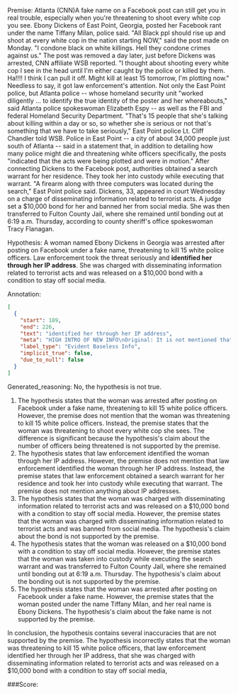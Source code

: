 
Premise:
Atlanta (CNN)A fake name on a Facebook post can still get you in real trouble, especially when you're threatening to shoot every white cop you see. Ebony Dickens of East Point, Georgia, posted her Facebook rant under the name Tiffany Milan, police said. "All Black ppl should rise up and shoot at every white cop in the nation starting NOW," said the post made on Monday. "I condone black on white killings. Hell they condone crimes against us." The post was removed a day later, just before Dickens was arrested, CNN affiliate WSB reported. "I thought about shooting every white cop I see in the head until I'm either caught by the police or killed by them.  Ha!!!!  I think I can pull it off.  Might kill at least 15 tomorrow, I'm plotting now." Needless to say, it got law enforcement's attention. Not only the East Point police, but Atlanta police -- whose homeland security unit "worked diligently ... to identify the true identity of the poster and her whereabouts," said Atlanta police spokeswoman Elizabeth Espy -- as well as the FBI and federal Homeland Security Department. "That's 15 people that she's talking about killing within a day or so, so whether she is serious or not that's something that we have to take seriously," East Point police Lt. Cliff Chandler told WSB. Police in East Point -- a city of about 34,000 people just south of Atlanta -- said in a statement that, in addition to detailing how many police might die and threatening white officers specifically, the posts "indicated that the acts were being plotted and were in motion." After connecting Dickens to the Facebook post, authorities obtained a search warrant for her residence. They took her into custody while executing that warrant. "A firearm along with three computers was located during the search," East Point police said. Dickens, 33, appeared in court Wednesday on a charge of disseminating information related to terrorist acts. A judge set a $10,000 bond for her and banned her from social media. She was then transferred to Fulton County Jail, where she remained until bonding out at 6:19 a.m. Thursday, according to county sheriff's office spokeswoman Tracy Flanagan.


Hypothesis:
A woman named Ebony Dickens in Georgia was arrested after posting on Facebook under a fake name, threatening to kill 15 white police officers. Law enforcement took the threat seriously and **identified her through her IP address**. She was charged with disseminating information related to terrorist acts and was released on a $10,000 bond with a condition to stay off social media.

Annotation:
```json
[
  {
    "start": 189,
    "end": 226,
    "text": "identified her through her IP address",
    "meta": "HIGH INTRO OF NEW INFO\nOriginal: It is not mentioned that that police identified her through her IP address.\nGenerative: identified her through her IP address",
    "label_type": "Evident Baseless Info",
    "implicit_true": false,
    "due_to_null": false
  }
]
```

Generated_reasoning:
No, the hypothesis is not true.

1. The hypothesis states that the woman was arrested after posting on Facebook under a fake name, threatening to kill 15 white police officers. However, the premise does not mention that the woman was threatening to kill 15 white police officers. Instead, the premise states that the woman was threatening to shoot every white cop she sees. The difference is significant because the hypothesis's claim about the number of officers being threatened is not supported by the premise.
2. The hypothesis states that law enforcement identified the woman through her IP address. However, the premise does not mention that law enforcement identified the woman through her IP address. Instead, the premise states that law enforcement obtained a search warrant for her residence and took her into custody while executing that warrant. The premise does not mention anything about IP addresses.
3. The hypothesis states that the woman was charged with disseminating information related to terrorist acts and was released on a $10,000 bond with a condition to stay off social media. However, the premise states that the woman was charged with disseminating information related to terrorist acts and was banned from social media. The hypothesis's claim about the bond is not supported by the premise.
4. The hypothesis states that the woman was released on a $10,000 bond with a condition to stay off social media. However, the premise states that the woman was taken into custody while executing the search warrant and was transferred to Fulton County Jail, where she remained until bonding out at 6:19 a.m. Thursday. The hypothesis's claim about the bonding out is not supported by the premise.
5. The hypothesis states that the woman was arrested after posting on Facebook under a fake name. However, the premise states that the woman posted under the name Tiffany Milan, and her real name is Ebony Dickens. The hypothesis's claim about the fake name is not supported by the premise.

In conclusion, the hypothesis contains several inaccuracies that are not supported by the premise. The hypothesis incorrectly states that the woman was threatening to kill 15 white police officers, that law enforcement identified her through her IP address, that she was charged with disseminating information related to terrorist acts and was released on a $10,000 bond with a condition to stay off social media,

###Score:
